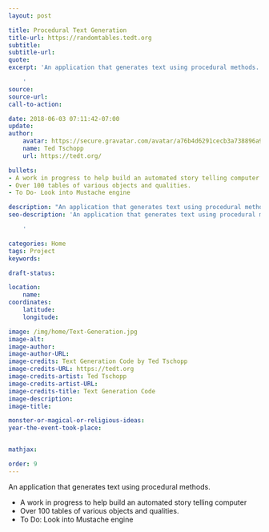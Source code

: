 ```yaml
---
layout: post

title: Procedural Text Generation
title-url: https://randomtables.tedt.org
subtitle:
subtitle-url:
quote:
excerpt: 'An application that generates text using procedural methods.

    '
source:
source-url:
call-to-action:

date: 2018-06-03 07:11:42-07:00
update:
author:
    avatar: https://secure.gravatar.com/avatar/a76b4d6291cecb3a738896a971bfb903?s=512&d=mp&r=g
    name: Ted Tschopp
    url: https://tedt.org/

bullets:
- A work in progress to help build an automated story telling computer
- Over 100 tables of various objects and qualities.
- To Do- Look into Mustache engine

description: "An application that generates text using procedural methods. \n"
seo-description: 'An application that generates text using procedural methods.

    '

categories: Home
tags: Project
keywords:

draft-status:

location:
    name:
coordinates:
    latitude:
    longitude:

image: /img/home/Text-Generation.jpg
image-alt:
image-author:
image-author-URL:
image-credits: Text Generation Code by Ted Tschopp
image-credits-URL: https://tedt.org
image-credits-artist: Ted Tschopp
image-credits-artist-URL:
image-credits-title: Text Generation Code
image-description:
image-title:

monster-or-magical-or-religious-ideas:
year-the-event-took-place:


mathjax:

order: 9
---
```


An application that generates text using procedural methods.

* A work in progress to help build an automated story telling computer
* Over 100 tables of various objects and qualities.
* To Do: Look into Mustache engine

